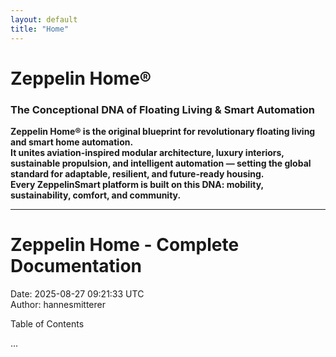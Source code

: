 ```yaml
---
layout: default
title: "Home"
---
```


# Zeppelin Home®  
### The Conceptional DNA of Floating Living & Smart Automation

**Zeppelin Home® is the original blueprint for revolutionary floating living and smart home automation.  
It unites aviation-inspired modular architecture, luxury interiors, sustainable propulsion, and intelligent automation — setting the global standard for adaptable, resilient, and future-ready housing.  
Every ZeppelinSmart platform is built on this DNA: mobility, sustainability, comfort, and community.**

---

# Zeppelin Home - Complete Documentation

Date: 2025-08-27 09:21:33 UTC  
Author: hannesmitterer

Table of Contents

...
